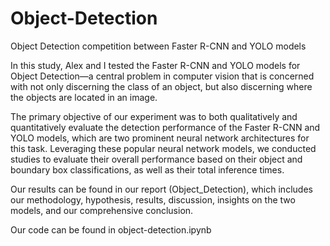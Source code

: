 # Object-Detection
Object Detection competition between Faster R-CNN and YOLO models

In this study, Alex and I tested the Faster R-CNN and YOLO models for Object Detection—a central problem in computer vision that is concerned with not only discerning the class of an object, but also discerning where the objects are located in an image. 

The primary objective of our experiment was to both qualitatively and quantitatively evaluate the detection performance of the Faster R-CNN and YOLO models, which are two prominent neural network architectures for this task. Leveraging these popular neural network models, we conducted studies to evaluate their overall performance based on their object and boundary box classifications, as well as their total inference times.

Our results can be found in our report (Object_Detection), which includes our methodology, hypothesis, results, discussion, insights on the two models, and our comprehensive conclusion.

Our code can be found in object-detection.ipynb
